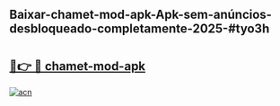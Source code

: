 ## Baixar-chamet-mod-apk-Apk-sem-anúncios-desbloqueado-completamente-2025-#tyo3h

# <h2><a href="https://ainizakaria.my?title=chamet-mod-apk&ref=20M">🔗👉 🔴 chamet-mod-apk</a></h2>

[![acn](https://github.com/user-attachments/assets/0f9c940e-d8b0-45ae-aac7-cd30a18b3e1c)](https://ainizakaria.my?title=chamet-mod-apk&ref=20M)

